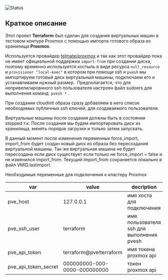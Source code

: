 ![Status](https://github.com/system-inactive/terraform-proxmox/actions/workflows/terraform.yml/badge.svg)

## Краткое описание

Этот проект **Terraform** был сделан для создания виртуальных машин в тестовом контуре Proxmox с помощью импорта готового образа из хранилища **Proxmox**.

Используется провайдер [telmate/proxmox](https://github.com/Telmate/terraform-provider-proxmox) и так как этот провайдер пока не имеет официальной поддержки `import-from` при создании диска, поэтому временно используется костыль в виде ресурса `null_resource` и `provisioner "local-exec"` в котором при помощи ssh и `pvesh` мы импортируем готовый диск виртуальный машины, подключаем его и устанавливаем нужный размер.  Предполагается, что для непривелигировнного ssh пользователя настроен файл sudoers для выполнения команд  `pvesh *` . 

При создании cloudinit образа сразу добавляем в него список необходимых публичных ssh ключей, для создаваемого пользователя.

Виртуальные машины после создания должны быть в состоянии stopped т.к. После создания мы будем импортировать диск из хранилища, менять порядок загрузки и только затем запускать.

В данный момент после изменения переменных force_import, import_from будет создан новый диск из образа без пересоздания виртуальной машины. Так же виртуальная машина не будет пересоздана если диск существует  если только не force_import = false и не изменился import_from.
Текущий import_from сохраняется локально в файл  VMID.lastimport.

Необходимые переменные для подключения к кластеру Proxmox

| var                  | value                        | decription                                |
| -------------------- | ---------------------------- | ----------------------------------------- |
| pve_host             | 127.0.0.1                    | имя хоста для подключения                 |
| pve_ssh_user         | terraform                    | имя пользователя ssh для выполнения pvesh |
| pve_api_token        | terraform@pve!terraform      | имя токена proxmox api                    |
| pve_api_token_secret | 000000000-000-0000-000000000 | токен proxmox api                         |
